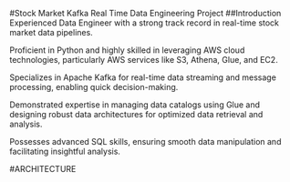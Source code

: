 #Stock Market Kafka Real Time Data Engineering Project
##Introduction
Experienced Data Engineer with a strong track record in real-time stock market data pipelines.

Proficient in Python and highly skilled in leveraging AWS cloud technologies, particularly AWS services like S3, Athena, Glue, and EC2.

Specializes in Apache Kafka for real-time data streaming and message processing, enabling quick decision-making.

Demonstrated expertise in managing data catalogs using Glue and designing robust data architectures for optimized data retrieval and analysis.

Possesses advanced SQL skills, ensuring smooth data manipulation and facilitating insightful analysis.

#ARCHITECTURE
